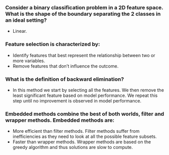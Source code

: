 ### Consider a binary classification problem in a 2D  feature space. What is the shape of the boundary separating the 2 classes in an ideal setting?
* Linear. 

### Feature selection is characterized by:
* Identify features that best represent the relationship between two or more variables.
* Remove features that don’t influence the outcome.

### What is the definition of backward elimination?
* In this method we start by selecting all the features. We then remove the least significant feature based on model performance. We repeat this step until no improvement is observed in model performance.

### Embedded methods combine the best of both worlds, filter and wrapper methods. Embedded methods are:
* More efficient than filter methods. Filter methods suffer from inefficiencies as they need to look at all the possible feature subsets.
* Faster than wrapper methods. Wrapper methods are based  on the greedy algorithm and thus solutions are slow to compute.